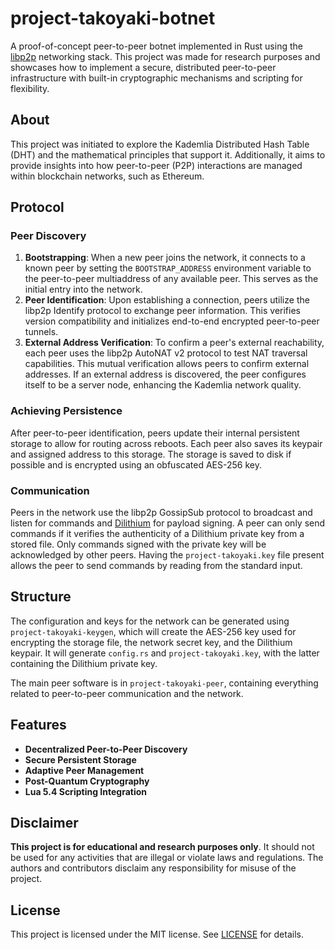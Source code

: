 # project-takoyaki-botnet

A proof-of-concept peer-to-peer botnet implemented in Rust using the [libp2p](https://libp2p.io) networking stack. This
project was made for research purposes and showcases how to implement a secure, distributed
peer-to-peer infrastructure with built-in cryptographic mechanisms and scripting for flexibility.

## About

This project was initiated to explore the Kademlia Distributed Hash Table (DHT) and the mathematical principles that
support it. Additionally, it aims to provide insights into how peer-to-peer (P2P) interactions are managed within
blockchain networks, such as Ethereum.

## Protocol

### Peer Discovery

1. **Bootstrapping**: When a new peer joins the network, it connects to a known peer by setting the `BOOTSTRAP_ADDRESS`
   environment variable to the peer-to-peer multiaddress of any available peer. This serves as the initial entry into
   the network.
2. **Peer Identification**: Upon establishing a connection, peers utilize the libp2p Identify protocol to exchange peer
   information. This verifies version compatibility and initializes end-to-end encrypted peer-to-peer tunnels.
3. **External Address Verification**: To confirm a peer's external reachability, each peer uses the libp2p AutoNAT v2
   protocol to test NAT traversal capabilities. This mutual verification allows peers to confirm external addresses.
   If an external address is discovered, the peer configures itself to be a server node, enhancing the Kademlia network
   quality.

### Achieving Persistence

After peer-to-peer identification, peers update their internal persistent storage to allow for routing across reboots.
Each peer also saves its keypair and assigned address to this storage. The storage is saved to disk if possible and
is encrypted using an obfuscated AES-256 key.

### Communication

Peers in the network use the libp2p GossipSub protocol to broadcast and listen for commands
and [Dilithium](https://pq-crystals.org/dilithium/) for payload signing. A peer can only send commands if it verifies
the authenticity of a Dilithium private key from a stored file. Only commands signed with the private key will be
acknowledged by other peers. Having the `project-takoyaki.key` file present allows the peer to send commands by reading
from the standard input.

## Structure

The configuration and keys for the network can be generated using `project-takoyaki-keygen`, which will create the
AES-256 key used for encrypting the storage file, the network secret key, and the Dilithium keypair. It will generate
`config.rs` and `project-takoyaki.key`, with the latter containing the Dilithium private key.

The main peer software is in `project-takoyaki-peer`, containing everything related to peer-to-peer communication and
the network.

## Features

- **Decentralized Peer-to-Peer Discovery**
- **Secure Persistent Storage**
- **Adaptive Peer Management**
- **Post-Quantum Cryptography**
- **Lua 5.4 Scripting Integration**

## Disclaimer

**This project is for educational and research purposes only**. It should not be used for any activities that are
illegal or violate laws and regulations. The authors and contributors disclaim any responsibility for misuse of the
project.

## License

This project is licensed under the MIT license. See [LICENSE](LICENSE) for details.
